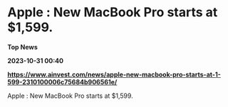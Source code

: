 # Apple : New MacBook Pro starts at $1,599.
**Top News**

**2023-10-31 00:40**

**https://www.ainvest.com/news/apple-new-macbook-pro-starts-at-1-599-2310100006c75684b906561e/**

Apple : New MacBook Pro starts at $1,599.